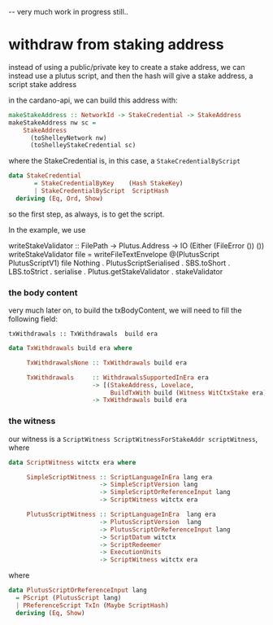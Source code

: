 -- very much work in progress still..

# withdraw from staking address

instead of using a public/private key to create a stake address, we can instead use a plutus script, and then the hash will give a stake address, a script stake address

in the cardano-api, we can build this address with:

```haskell
makeStakeAddress :: NetworkId -> StakeCredential -> StakeAddress
makeStakeAddress nw sc =
    StakeAddress
      (toShelleyNetwork nw)
      (toShelleyStakeCredential sc)
```

where the StakeCredential is, in this case, a `StakeCredentialByScript`

```haskell
data StakeCredential
       = StakeCredentialByKey    (Hash StakeKey)
       | StakeCredentialByScript  ScriptHash
  deriving (Eq, Ord, Show)
```

so the first step, as always, is to get the script.

In the example, we use 

writeStakeValidator :: FilePath -> Plutus.Address -> IO (Either (FileError ()) ())
writeStakeValidator file = writeFileTextEnvelope @(PlutusScript PlutusScriptV1) file Nothing . PlutusScriptSerialised . SBS.toShort . LBS.toStrict . serialise . Plutus.getStakeValidator . stakeValidator


### the body content

very much later on, to build the txBodyContent, we will need to fill the following field:

`txWithdrawals :: TxWithdrawals  build era`

```haskell
data TxWithdrawals build era where

     TxWithdrawalsNone :: TxWithdrawals build era

     TxWithdrawals     :: WithdrawalsSupportedInEra era
                       -> [(StakeAddress, Lovelace,
                            BuildTxWith build (Witness WitCtxStake era))]
                       -> TxWithdrawals build era
```

### the witness

our witness is a `ScriptWitness ScriptWitnessForStakeAddr scriptWitness`, where

```haskell
data ScriptWitness witctx era where

     SimpleScriptWitness :: ScriptLanguageInEra lang era
                         -> SimpleScriptVersion lang
                         -> SimpleScriptOrReferenceInput lang
                         -> ScriptWitness witctx era

     PlutusScriptWitness :: ScriptLanguageInEra  lang era
                         -> PlutusScriptVersion  lang
                         -> PlutusScriptOrReferenceInput lang
                         -> ScriptDatum witctx
                         -> ScriptRedeemer
                         -> ExecutionUnits
                         -> ScriptWitness witctx era
```

where

```haskell
data PlutusScriptOrReferenceInput lang
  = PScript (PlutusScript lang)
  | PReferenceScript TxIn (Maybe ScriptHash)
  deriving (Eq, Show)
```
